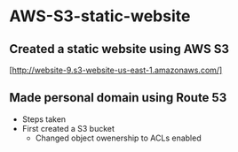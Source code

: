 # AWS-S3-static-website
## Created a static website using AWS S3 
[http://website-9.s3-website-us-east-1.amazonaws.com/]

## Made personal domain using Route 53 

- Steps taken
 - First created a S3 bucket
   - Changed object owenership to ACLs enabled
